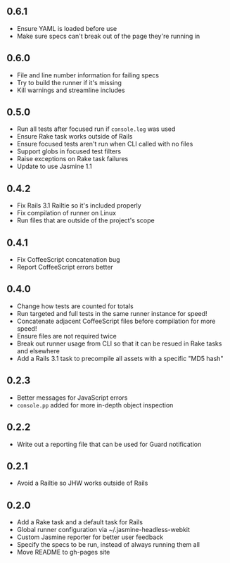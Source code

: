 ## 0.6.1

* Ensure YAML is loaded before use
* Make sure specs can't break out of the page they're running in

## 0.6.0

* File and line number information for failing specs
* Try to build the runner if it's missing
* Kill warnings and streamline includes

## 0.5.0

* Run all tests after focused run if `console.log` was used
* Ensure Rake task works outside of Rails
* Ensure focused tests aren't run when CLI called with no files
* Support globs in focused test filters
* Raise exceptions on Rake task failures
* Update to use Jasmine 1.1

## 0.4.2

* Fix Rails 3.1 Railtie so it's included properly
* Fix compilation of runner on Linux
* Run files that are outside of the project's scope

## 0.4.1

* Fix CoffeeScript concatenation bug
* Report CoffeeScript errors better

## 0.4.0

* Change how tests are counted for totals
* Run targeted and full tests in the same runner instance for speed!
* Concatenate adjacent CoffeeScript files before compilation for more speed!
* Ensure files are not required twice
* Break out runner usage from CLI so that it can be resued in Rake tasks and elsewhere
* Add a Rails 3.1 task to precompile all assets with a specific "MD5 hash"

## 0.2.3

* Better messages for JavaScript errors
* `console.pp` added for more in-depth object inspection

## 0.2.2

* Write out a reporting file that can be used for Guard notification

## 0.2.1

* Avoid a Railtie so JHW works outside of Rails

## 0.2.0

* Add a Rake task and a default task for Rails
* Global runner configuration via ~/.jasmine-headless-webkit
* Custom Jasmine reporter for better user feedback
* Specify the specs to be run, instead of always running them all
* Move README to gh-pages site

